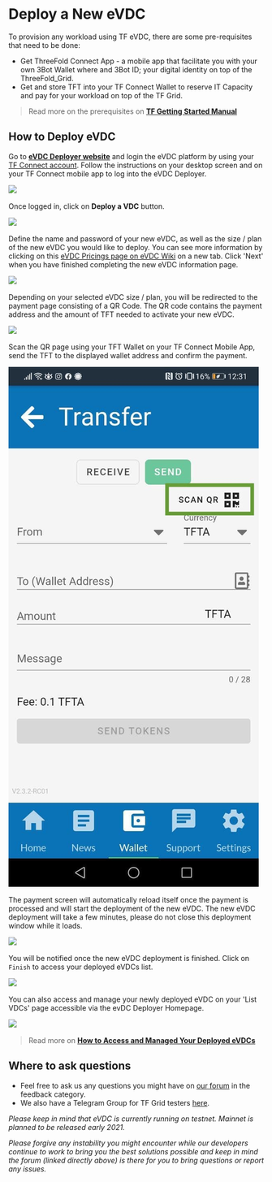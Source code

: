 # Deploy a New eVDC


To provision any workload using TF eVDC, there are some pre-requisites that need to be done:

- Get ThreeFold Connect App - a mobile app that facilitate you with your own 3Bot Wallet where and 3Bot ID; your digital identity on top of the ThreeFold_Grid.
- Get and store TFT into your TF Connect Wallet to reserve IT Capacity and pay for your workload on top of the TF Grid.

> Read more on the prerequisites on [**TF Getting Started Manual**](sdk:all_getting_started)

## How to Deploy eVDC

Go to [**eVDC Deployer website**](https://vdc.testnet.grid.tf/vdc/#/) and login the eVDC platform by using your [TF Connect account](tfgrid:threefold_connect). Follow the instructions on your desktop screen and on your TF Connect mobile app to log into the eVDC Deployer.

![](img/evdc_login.png)

Once logged in, click on **Deploy a VDC** button.

![](img/evdc_deploy.png)

Define the name and password of your new eVDC, as well as the size / plan of the new eVDC you would like to deploy. You can see more information by clicking on this [eVDC Pricings page on eVDC Wiki](https://vdc.threefold.io/docs/start-pay/) on a new tab. Click 'Next' when you have finished completing the new eVDC information page.

![](img/evdc_signup.png)

Depending on your selected eVDC size / plan, you will be redirected to the payment page consisting of a QR Code. The QR code contains the payment address and the amount of TFT needed to activate your new eVDC.

![](img/evdc_payment.png)

Scan the QR page using your TFT Wallet on your TF Connect Mobile App, send the TFT to the displayed wallet address and confirm the payment.

![](img/scanqr.jpeg)

The payment screen will automatically reload itself once the payment is processed and will start the deployment of the new eVDC. The new eVDC deployment will take a few minutes, please do not close this deployment window while it loads.

![](img/deploy_vdc.png)

You will be notified once the new eVDC deployment is finished. Click on `Finish` to access your deployed eVDCs list.

![](img/newvdc.png)

You can also access and manage your newly deployed eVDC on your 'List VDCs' page accessible via the evDC Deployer Homepage.

![](img/deployer.png)

> Read more on [**How to Access and Managed Your Deployed eVDCs**](evdc_manage)

## Where to ask questions

- Feel free to ask us any questions you might have on [our forum](https://forum.threefold.io) in the feedback category.
- We also have a Telegram Group for TF Grid testers [here](https://t.me/joinchat/BwOvOxxgK59GmRoZ2_sM0w).

_Please keep in mind that eVDC is currently running on testnet. Mainnet is planned to be released early 2021._

_Please forgive any instability you might encounter while our developers continue to work to bring you the best solutions possible and keep in mind the forum (linked directly above) is there for you to bring questions or report any issues._